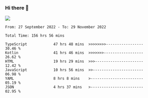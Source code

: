 ### Hi there 👋

<!--<a href="https://github.com/search?o=desc&q=author%3Abushiyi&s=committer-date&type=Commits">-->
<!--    <img align="center" height = "178" src="https://github-readme-stats.vercel.app/api?username=bushiyi&count_private=true&show_icons=true&theme=noctis_minimus&hide=contribs&include_all_commits=true" />-->
<!--</a>-->
<!--<a href="https://github.com/bushiyi?tab=repositories">-->
<!--    <img align="center" height = "178" src="https://github-readme-stats.vercel.app/api/top-langs/?username=bushiyi&count_private=true&theme=noctis_minimus" />-->
<!--</a>-->
 
<!-- [![Ashutosh's github activity graph](https://activity-graph.herokuapp.com/graph?username=bushiyi&theme=react&bg_color=1B2932&point=698B69&line=698B69)](https://github.com/ashutosh00710/github-readme-activity-graph)
 -->


![](https://raw.githubusercontent.com/bushiyi/bushiyi/master/assets/github-contribution-grid-snake.svg)

<!--START_SECTION:waka-->

```text
From: 27 September 2022 - To: 29 November 2022

Total Time: 156 hrs 56 mins

TypeScript            47 hrs 48 mins  >>>>>>>>-----------------   30.46 %
Kotlin                41 hrs 46 mins  >>>>>>>------------------   26.62 %
HTML                  19 hrs 29 mins  >>>----------------------   12.42 %
JavaScript            10 hrs 56 mins  >>-----------------------   06.98 %
YAML                  8 hrs 8 mins    >------------------------   05.19 %
JSON                  4 hrs 37 mins   >------------------------   02.95 %
```

<!--END_SECTION:waka-->

